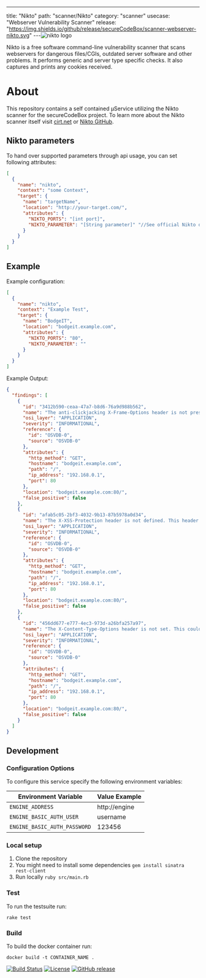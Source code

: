 ---

title: "Nikto"
path: "scanner/Nikto"
category: "scanner"
usecase: "Webserver Vulnerability Scanner"
release: "https://img.shields.io/github/release/secureCodeBox/scanner-webserver-nikto.svg"
---![nikto logo](https://cirt.net/files/alienlogo_3.gif)

Nikto is a free software command-line vulnerability scanner that scans webservers for dangerous files/CGIs, outdated server software and other problems. It performs generic and server type specific checks. It also captures and prints any cookies received.

<!-- end -->

# About

This repository contains a self contained µService utilizing the Nikto scanner for the secureCodeBox project. To learn more about the Nikto scanner itself visit [cirt.net] or [Nikto GitHub].

## Nikto parameters

To hand over supported parameters through api usage, you can set following attributes:

```json
[
  {
    "name": "nikto",
    "context": "some Context",
    "target": {
      "name": "targetName",
      "location": "http://your-target.com/",
      "attributes": {
        "NIKTO_PORTS": "[int port]",
        "NIKTO_PARAMETER": "[String parameter]" "//See official Nikto documentation"
      }
    }
  }
]
```

## Example

Example configuration:

```json
[
  {
    "name": "nikto",
    "context": "Example Test",
    "target": {
      "name": "BodgeIT",
      "location": "bodgeit.example.com",
      "attributes": {
        "NIKTO_PORTS": "80",
        "NIKTO_PARAMETER": ""
      }
    }
  }
]
```

Example Output:

```json
{
  "findings": [
    {
      "id": "3412b590-ceaa-47a7-b8d6-76a9d988b562",
      "name": "The anti-clickjacking X-Frame-Options header is not present.",
      "osi_layer": "APPLICATION",
      "severity": "INFORMATIONAL",
      "reference": {
        "id": "OSVDB-0",
        "source": "OSVDB-0"
      },
      "attributes": {
        "http_method": "GET",
        "hostname": "bodgeit.example.com",
        "path": "/",
        "ip_address": "192.168.0.1",
        "port": 80
      },
      "location": "bodgeit.example.com:80/",
      "false_positive": false
    },
    {
      "id": "afab5c05-2bf3-4032-9b13-87b5978a0d34",
      "name": "The X-XSS-Protection header is not defined. This header can hint to the user agent to protect against some forms of XSS",
      "osi_layer": "APPLICATION",
      "severity": "INFORMATIONAL",
      "reference": {
        "id": "OSVDB-0",
        "source": "OSVDB-0"
      },
      "attributes": {
        "http_method": "GET",
        "hostname": "bodgeit.example.com",
        "path": "/",
        "ip_address": "192.168.0.1",
        "port": 80
      },
      "location": "bodgeit.example.com:80/",
      "false_positive": false
    },
    {
      "id": "456dd677-e777-4ec3-973d-a26bfa257a97",
      "name": "The X-Content-Type-Options header is not set. This could allow the user agent to render the content of the site in a different fashion to the MIME type",
      "osi_layer": "APPLICATION",
      "severity": "INFORMATIONAL",
      "reference": {
        "id": "OSVDB-0",
        "source": "OSVDB-0"
      },
      "attributes": {
        "http_method": "GET",
        "hostname": "bodgeit.example.com",
        "path": "/",
        "ip_address": "192.168.0.1",
        "port": 80
      },
      "location": "bodgeit.example.com:80/",
      "false_positive": false
    }
  ]
}
```

## Development

### Configuration Options

To configure this service specify the following environment variables:

| Environment Variable         | Value Example |
| ---------------------------- | ------------- |
| `ENGINE_ADDRESS`             | http://engine |
| `ENGINE_BASIC_AUTH_USER`     | username      |
| `ENGINE_BASIC_AUTH_PASSWORD` | 123456        |

### Local setup

1. Clone the repository
2. You might need to install some dependencies `gem install sinatra rest-client`
3. Run locally `ruby src/main.rb`

### Test

To run the testsuite run:

`rake test`

### Build

To build the docker container run:

`docker build -t CONTAINER_NAME .`

[![Build Status](https://travis-ci.com/secureCodeBox/scanner-webserver-nikto.svg?branch=master)](https://travis-ci.com/secureCodeBox/scanner-webserver-nikto)
[![License](https://img.shields.io/badge/License-Apache%202.0-blue.svg)](https://opensource.org/licenses/Apache-2.0)
[![GitHub release](https://img.shields.io/github/release/secureCodeBox/scanner-webserver-nikto.svg)](https://github.com/secureCodeBox/scanner-webserver-nikto/releases/latest)

[cirt.net]: https://cirt.net/
[nikto github]: https://github.com/sullo/nikto

